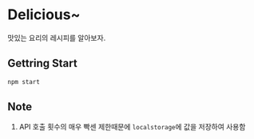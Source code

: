 # Delicious~

맛있는 요리의 레시피를 알아보자.

## Gettring Start

```bash
npm start
```

## Note

1. API 호출 횟수의 매우 빡센 제한때문에 `localstorage`에 값을 저장하여 사용함
